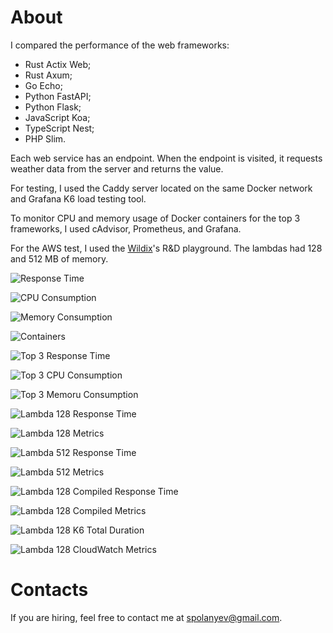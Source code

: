 # About

I compared the performance of the web frameworks:
* Rust Actix Web;
* Rust Axum;
* Go Echo;
* Python FastAPI;
* Python Flask;
* JavaScript Koa;
* TypeScript Nest;
* PHP Slim.

Each web service has an endpoint. When the endpoint is visited, it requests weather data from the server and returns the value.

For testing, I used the Caddy server located on the same Docker network and Grafana K6 load testing tool.

To monitor CPU and memory usage of Docker containers for the top 3 frameworks, I used cAdvisor, Prometheus, and Grafana.

For the AWS test, I used the [Wildix](https://www.wildix.com/)'s R&D playground. The lambdas had 128 and 512 MB of memory.

![Response Time](https://github.com/spolanyev/performance-comparison/blob/main/k6-summary.png?raw=true)

![CPU Consumption](https://github.com/spolanyev/performance-comparison/blob/main/grafana-docker-cpu.png?raw=true)

![Memory Consumption](https://github.com/spolanyev/performance-comparison/blob/main/grafana-docker-memory.png?raw=true)

![Containers](https://github.com/spolanyev/performance-comparison/blob/main/containers.png?raw=true)

![Top 3 Response Time](https://github.com/spolanyev/performance-comparison/blob/main/k6-summary-top-3.png?raw=true)

![Top 3 CPU Consumption](https://github.com/spolanyev/performance-comparison/blob/main/grafana-docker-cpu-top-3.png?raw=true)

![Top 3 Memoru Consumption](https://github.com/spolanyev/performance-comparison/blob/main/grafana-docker-memory-top-3.png?raw=true)

![Lambda 128 Response Time](https://github.com/spolanyev/performance-comparison/blob/main/k6-lambda-128mb-summary.png?raw=true)

![Lambda 128 Metrics](https://github.com/spolanyev/performance-comparison/blob/main/cloudwatch-lambda-128mb.png?raw=true)

![Lambda 512 Response Time](https://github.com/spolanyev/performance-comparison/blob/main/k6-lambda-512mb-summary.png?raw=true)

![Lambda 512 Metrics](https://github.com/spolanyev/performance-comparison/blob/main/cloudwatch-lambda-512mb.png?raw=true)

![Lambda 128 Compiled Response Time](https://github.com/spolanyev/performance-comparison/blob/main/k6-lambda-128mb-compiled.png?raw=true)

![Lambda 128 Compiled Metrics](https://github.com/spolanyev/performance-comparison/blob/main/cloudwatch-lambda-128mb-compiled.png?raw=true)

![Lambda 128 K6 Total Duration](https://github.com/spolanyev/performance-comparison/blob/main/k6-lambda-128mb-total-duration.png?raw=true)

![Lambda 128 CloudWatch Metrics](https://github.com/spolanyev/performance-comparison/blob/main/cloudwatch-lambda-128mb-total-duration.png?raw=true)

# Contacts

If you are hiring, feel free to contact me at [spolanyev@gmail.com](mailto:spolanyev@gmail.com?subject=Vacancy).
